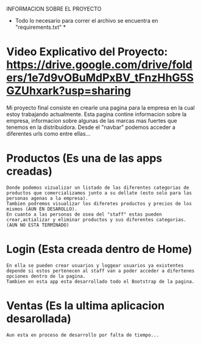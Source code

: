 INFORMACION SOBRE EL PROYECTO 
* Todo lo necesario para correr el archivo se encuentra en "requirements.txt" *

# Video Explicativo del Proyecto: https://drive.google.com/drive/folders/1e7d9vOBuMdPxBV_tFnzHhG5SGZUhxark?usp=sharing

Mi proyecto final consiste en crearle una pagina para la empresa en la cual estoy trabajando actualmente. Esta pagina contine informacion sobre la empresa, informacion sobre algunas de las marcas mas fuertes que tenemos en la distribuidora. Desde el "navbar" podemos acceder a diferentes urls como entre ellas...
# Productos (Es una de las apps creadas)
    Donde podemos vizualizar un listado de las diferentes categorias de productos que comercializamos junto a su dellate (esto solo para las personas agenas a la empresa).
    Tambien podremos visualizar los diferetes productos y precios de los mismos (AUN EN DESAROLLO).
    En cuanto a las personas de osea del "staff" estas pueden crear,actializar y eliminar productos y sus diferentes categorias. (AUN NO ESTA TERMINADO)

# Login (Esta creada dentro de Home)
    En ella se pueden crear usuarios y loggear usuarios ya existentes depende si estos pertenecen al staff van a poder acceder a difertenes opciones dentro de la pagina.
    Tambien en esta app esta desarrollado todo el Bootstrap de la pagina.

# Ventas (Es la ultima aplicacion desarollada)
    Aun esta en proceso de desarrollo por falta de tiempo...

